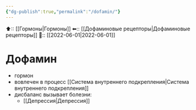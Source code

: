```yaml
---
{"dg-publish":true,"permalink":"/dofamin/"}
---
```



⬆:: [[Гормоны\|Гормоны]]
⬅:: [[Дофаминовые рецепторы\|Дофаминовые рецепторы]]
📅:: [[2022-06-01\|2022-06-01]]

# Дофамин
- гормон
- вовлечен в процесс [[Система внутреннего подкрепления\|Система внутреннего подкрепления]]
- дисбаланс вызывает болезни:
	- [[Депрессия\|Депрессия]]